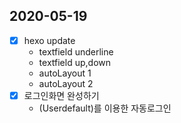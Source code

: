 ## 2020-05-19


- [x] hexo update 
  - textfield underline
  - textfield up,down 
  - autoLayout 1 
  - autoLayout 2
- [x] 로그인화면 완성하기 
  - (Userdefault)를 이용한 자동로그인


